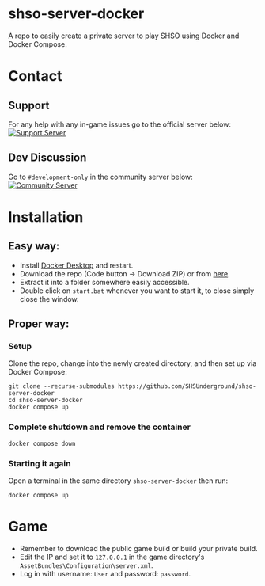 # shso-server-docker
A repo to easily create a private server to play SHSO using Docker and Docker Compose.
# Contact
## Support
For any help with any in-game issues go to the official server below:  
<a href="https://discord.gg/cVSYeVa2Gg"><img src="https://discordapp.com/api/guilds/735244842921099427/widget.png?style=banner3" alt="Support Server"></a>
## Dev Discussion
Go to `#development-only` in the community server below:  
<a href="https://discord.gg/PH54Utcm5Y"><img src="https://discordapp.com/api/guilds/895805639979331635/widget.png?style=banner3" alt="Community Server"></a>
# Installation
## Easy way:
- Install [Docker Desktop](https://www.docker.com/products/docker-desktop/) and restart.
- Download the repo (Code button -> Download ZIP) or from [here](https://github.com/SHSUnderground/shso-server-docker/archive/refs/heads/master.zip).
- Extract it into a folder somewhere easily accessible.
- Double click on `start.bat` whenever you want to start it, to close simply close the window.
## Proper way:
### Setup
Clone the repo, change into the newly created directory, and then set up via Docker Compose:
```
git clone --recurse-submodules https://github.com/SHSUnderground/shso-server-docker
cd shso-server-docker
docker compose up
```
### Complete shutdown and remove the container
```
docker compose down
```
### Starting it again
Open a terminal in the same directory `shso-server-docker` then run:
```
docker compose up
```
# Game
- Remember to download the public game build or build your private build.
- Edit the IP and set it to `127.0.0.1` in the game directory's `AssetBundles\Configuration\server.xml`.
- Log in with username: `User` and password: `password`.
